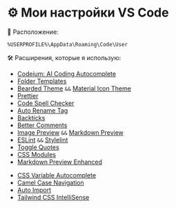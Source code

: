 # ⚙️ Мои настройки VS Code

📂 Расположение:

```
%USERPROFILE%\AppData\Roaming\Code\User
```

🛠 Расширения, которые я использую:

- [Codeium: AI Coding Autocomplete](https://marketplace.visualstudio.com/items?itemName=Codeium.codeium)
- [Folder Templates](https://marketplace.visualstudio.com/items?itemName=Huuums.vscode-fast-folder-structure)
- [Bearded Theme](https://marketplace.visualstudio.com/items?itemName=BeardedBear.beardedtheme) `&&` [Material Icon Theme](https://marketplace.visualstudio.com/items?itemName=PKief.material-icon-theme)
- [Prettier](https://marketplace.visualstudio.com/items?itemName=esbenp.prettier-vscode)
- [Code Spell Checker](https://marketplace.visualstudio.com/items?itemName=streetsidesoftware.code-spell-checker)
- [Auto Rename Tag](https://marketplace.visualstudio.com/items?itemName=formulahendry.auto-rename-tag)
- [Backticks](https://marketplace.visualstudio.com/items?itemName=fractalbrew.backticks)
- [Better Comments](https://marketplace.visualstudio.com/items?itemName=aaron-bond.better-comments)
- [Image Preview](https://marketplace.visualstudio.com/items?itemName=kisstkondoros.vscode-gutter-preview) `&&` [Markdown Preview](https://marketplace.visualstudio.com/items?itemName=shd101wyy.markdown-preview-enhanced)
- [ESLint](https://marketplace.visualstudio.com/items?itemName=dbaeumer.vscode-eslint) `&&` [Stylelint](https://marketplace.visualstudio.com/items?itemName=stylelint.vscode-stylelint)
- [Toggle Quotes](https://marketplace.visualstudio.com/items?itemName=BriteSnow.vscode-toggle-quotes)
- [CSS Modules](https://marketplace.visualstudio.com/items?itemName=clinyong.vscode-css-modules)
- [Markdown Preview Enhanced](https://marketplace.visualstudio.com/items?itemName=shd101wyy.markdown-preview-enhanced)
<!-- - [CSS Var Complete](https://marketplace.visualstudio.com/items?itemName=phoenisx.cssvar) -->
- [CSS Variable Autocomplete](https://marketplace.visualstudio.com/items?itemName=vunguyentuan.vscode-css-variables)
- [Camel Case Navigation](https://marketplace.visualstudio.com/items?itemName=maptz.camelcasenavigation)
- [Auto Import](https://marketplace.visualstudio.com/items?itemName=steoates.autoimport)
- [Tailwind CSS IntelliSense](https://marketplace.visualstudio.com/items?itemName=bradlc.vscode-tailwindcss)
